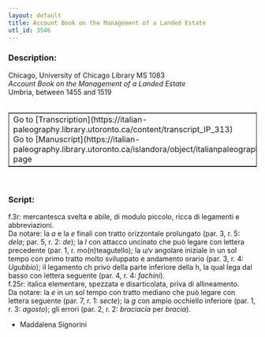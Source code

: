 ```yaml
---
layout: default
title: Account Book on the Management of a Landed Estate
utl_id: 3546
---
```


### Description:

Chicago, University of Chicago Library MS 1083<br>
_Account Book on the Management of a Landed Estate_<br>
Umbria, between 1455 and 1519<br>
 <br>
<table border=""0.5"" cellpadding=""1"" cellspacing=""1"" style=""width: 200px; background-color:#F8F8F8;""><tbody><tr><td>Go to [Transcription](https://italian-paleography.library.utoronto.ca/content/transcript_IP_313)<br>
Go to [Manuscript](https://italian-paleography.library.utoronto.ca/islandora/object/italianpaleography%3AIP_313) page</td></tr></tbody></table> <br>


### Script:

f.3r: mercantesca svelta e abile, di modulo piccolo, ricca di legamenti e abbreviazioni.<br>
Da notare: la _a_ e la _e_ finali con tratto orizzontale prolungato (par. 3, r. 5: _dela_; par. 5, r. 2: _de_); la _l_ con attacco uncinato che può legare con lettera precedente (par. 1, r. mo(n)teagutello); la _u/v_ angolare iniziale in un sol tempo con primo tratto molto sviluppato e andamento orario (par. 3, r. 4: _Ugubbio_); il legamento ch privo della parte inferiore della h, la qual lega dal basso con lettera seguente (par. 4, r. 4: _fachini_).<br>
f.25r: italica elementare, spezzata e disarticolata, priva di allineamento.<br>
Da notare: la _e_ in un sol tempo con tratto mediano che può legare con lettera seguente (par. 7, r. 1: _secte_); la _g_ con ampio occhiello inferiore (par. 1, r. 3: _agosto_); gli errori (par. 2, r. 2: _braciacia_ per _bracia_).<br>
- Maddalena Signorini<br>
 <br>

